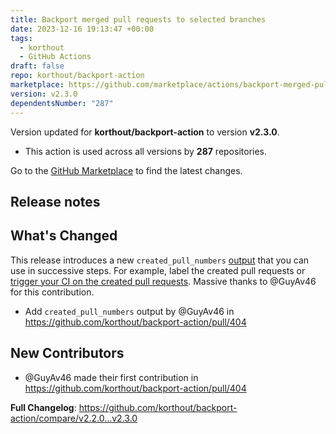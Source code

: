 ```yaml
---
title: Backport merged pull requests to selected branches
date: 2023-12-16 19:13:47 +00:00
tags:
  - korthout
  - GitHub Actions
draft: false
repo: korthout/backport-action
marketplace: https://github.com/marketplace/actions/backport-merged-pull-requests-to-selected-branches
version: v2.3.0
dependentsNumber: "287"
---
```



Version updated for **korthout/backport-action** to version **v2.3.0**.
- This action is used across all versions by **287** repositories.

Go to the [GitHub Marketplace](https://github.com/marketplace/actions/backport-merged-pull-requests-to-selected-branches) to find the latest changes.

## Release notes

## What's Changed
This release introduces a new `created_pull_numbers` [output](https://github.com/korthout/backport-action#outputs) that you can use in successive steps. For example, label the created pull requests or [trigger your CI on the created pull requests](https://github.com/korthout/backport-action/issues/403). Massive thanks to @GuyAv46 for this contribution.

* Add `created_pull_numbers` output by @GuyAv46 in https://github.com/korthout/backport-action/pull/404

## New Contributors
* @GuyAv46 made their first contribution in https://github.com/korthout/backport-action/pull/404

**Full Changelog**: https://github.com/korthout/backport-action/compare/v2.2.0...v2.3.0
